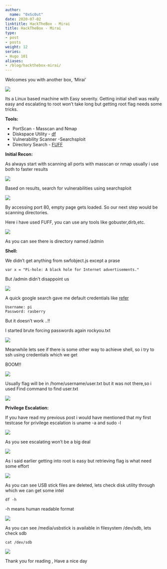 ```yaml
---
author:
  name: "0xSc0ut"
date: 2020-07-02
linktitle: HackTheBox - Mirai
title: HackTheBox - Mirai
type:
- post
- posts
weight: 12
series:
- Hugo 101
aliases:
- /blog/hackthebox-mirai/
---
```


Welcomes you with another box, ‘Mirai’


![](https://paper-attachments.dropbox.com/s_09823AB2D868F212637B54E71520EDBB2DD0EC7D446C0E27B27DD067C3AB5B01_1593697198313_Screenshot+2020-07-02+at+7.09.48+PM.png)


Its a Linux based machine with Easy severity. Getting initial shell was really easy and escalating to root won’t take long but getting root flag needs some tricks.

**Tools:**


- PortScan - Masscan and Nmap
- Diskspace Utility - [df](https://www.tecmint.com/how-to-check-disk-space-in-linux/)
- Vulnerability Scanner -Searchsploit
- Directory Search - [FUFF](https://github.com/ffuf/ffuf)

**Initial Recon:**

As always start with scanning all ports with masscan or nmap usually i use both to faster results


![](https://paper-attachments.dropbox.com/s_09823AB2D868F212637B54E71520EDBB2DD0EC7D446C0E27B27DD067C3AB5B01_1593697550461_Screenshot+2020-07-02+at+7.15.42+PM.png)


Based on results, search for vulnerabilities using searchsploit


![](https://paper-attachments.dropbox.com/s_09823AB2D868F212637B54E71520EDBB2DD0EC7D446C0E27B27DD067C3AB5B01_1593697636029_Screenshot+2020-07-02+at+7.16.10+PM.png)


 
By accessing port 80, empty page gets loaded. So our next step would be scanning directories. 

Here i have used FUFF, you can use any tools like gobuster,dirb,etc.


![](https://paper-attachments.dropbox.com/s_09823AB2D868F212637B54E71520EDBB2DD0EC7D446C0E27B27DD067C3AB5B01_1593697728925_Screenshot+2020-07-02+at+4.00.29+PM.png)


As you can see there is directory named /admin

**Shell:**

We didn’t get anything from swfobject.js except a prase


    var x = "Pi-hole: A black hole for Internet advertisements."

But /admin didn’t disappoint us 


![](https://paper-attachments.dropbox.com/s_09823AB2D868F212637B54E71520EDBB2DD0EC7D446C0E27B27DD067C3AB5B01_1593697910760_Screenshot+2020-07-02+at+7.21.31+PM.png)


A quick google search gave me default credentials like [refer](https://blog.cryptoaustralia.org.au/instructions-for-setting-up-pi-hole/)


    Username: pi
    Password: rasberry

But it doesn’t work ..!!

I started brute forcing passwords again rockyou.txt 


![](https://paper-attachments.dropbox.com/s_09823AB2D868F212637B54E71520EDBB2DD0EC7D446C0E27B27DD067C3AB5B01_1593698171512_Screenshot+2020-07-02+at+7.25.50+PM.png)


Meanwhile lets see if there is some other way to achieve shell, so i try to ssh using credentials which we get 

BOOM!!


![](https://paper-attachments.dropbox.com/s_09823AB2D868F212637B54E71520EDBB2DD0EC7D446C0E27B27DD067C3AB5B01_1593698254325_Screenshot+2020-07-02+at+4.05.57+PM.png)


Usually flag will be in /home/username/user.txt but it was not there,so i used Find command to find user.txt


![](https://paper-attachments.dropbox.com/s_09823AB2D868F212637B54E71520EDBB2DD0EC7D446C0E27B27DD067C3AB5B01_1593698466359_Screenshot+2020-07-02+at+7.30.56+PM.png)


**Privilege Escalation:**

If you have read my previous post i would have mentioned that  my first testcase for privilege escalation is uname -a and sudo -l 


![](https://paper-attachments.dropbox.com/s_09823AB2D868F212637B54E71520EDBB2DD0EC7D446C0E27B27DD067C3AB5B01_1593698616790_Screenshot+2020-07-02+at+7.33.24+PM.png)


As you see escalating won’t be a big deal


![](https://paper-attachments.dropbox.com/s_09823AB2D868F212637B54E71520EDBB2DD0EC7D446C0E27B27DD067C3AB5B01_1593698660014_Screenshot+2020-07-02+at+7.34.07+PM.png)


As i said earlier getting into root is easy but retrieving flag is what need some effort


![](https://paper-attachments.dropbox.com/s_09823AB2D868F212637B54E71520EDBB2DD0EC7D446C0E27B27DD067C3AB5B01_1593698381663_Screenshot+2020-07-02+at+5.14.44+PM.png)



As you can see USB stick files are deleted, lets check disk utility through which we can get some intel


    df -h

-h means human readable format


![](https://paper-attachments.dropbox.com/s_09823AB2D868F212637B54E71520EDBB2DD0EC7D446C0E27B27DD067C3AB5B01_1593698902533_Screenshot+2020-07-02+at+7.38.14+PM.png)


As you can see /media/usbstick is available in filesystem /dev/sdb, lets check sdb


    cat /dev/sdb


![](https://paper-attachments.dropbox.com/s_09823AB2D868F212637B54E71520EDBB2DD0EC7D446C0E27B27DD067C3AB5B01_1593699074849_Screenshot+2020-07-02+at+7.40.59+PM.png)


Thank you for reading , Have a nice day
